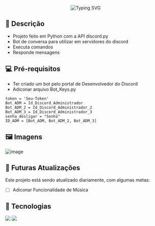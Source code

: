 <p align="center"
<a href="https://git.io/typing-svg"><img src="https://readme-typing-svg.herokuapp.com?font=&weight=600&size=26&pause=1000&color=DDDDDD&center=true&vCenter=true&random=false&width=550&height=75&lines=Discord+Bot" alt="Typing SVG" /></a>
</p>

## 📖 Descrição
* Projeto feito em Python com a API discord.py
* Bot de conversa para utilizar em servidores do discord
* Executa comandos
* Responde mensagens

## 💻 Pré-requisitos
* Ter criado um bot pelo portal de Desenvolvedor do Discord
* Adiconar arquivo Bot_Keys.py
```
token = 'Seu-Token'
Bot_ADM = Id_Discord_Administrador
Bot_ADM_2 = Id_Discord_Administrador_2
Bot_ADM_3 = Id_Discord_Administrador_3
senha_desligar = "Senha"
ID_ADM = [Bot_ADM, Bot_ADM_2, Bot_ADM_3]
```


## 🖼️ Imagens

![image](https://github.com/DilkerWinter/DiscordBot/assets/146080789/30eeb2d1-ced6-4d75-bd7c-c5dc0dc705d3)



## 🚀 Futuras Atualizações

Este projeto está sendo atualizado diariamente, com algumas metas:

 - [ ] Adiconar Funcionalidade de Música


## 🤖 Tecnologias

<img src="https://img.shields.io/badge/Python-3776AB?style=for-the-badge&logo=python&logoColor=white"> <img src="https://img.shields.io/badge/Discord-7289DA?style=for-the-badge&logo=discord&logoColor=white">
